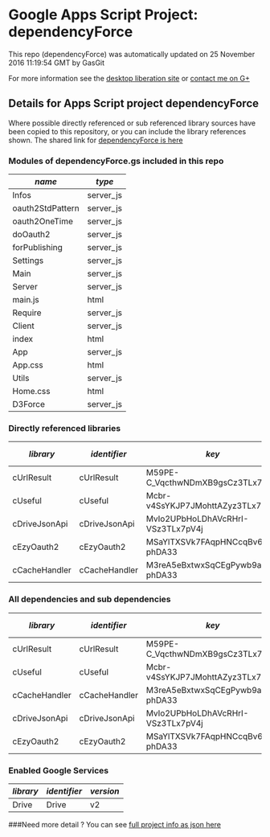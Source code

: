 # Google Apps Script Project: dependencyForce
This repo (dependencyForce) was automatically updated on 25 November 2016 11:19:54 GMT by GasGit

For more information see the [desktop liberation site](http://ramblings.mcpher.com/Home/excelquirks/drivesdk/gettinggithubready "desktop liberation") or [contact me on G+](https://plus.google.com/+BruceMcpherson "Bruce McPherson - GDE")
## Details for Apps Script project dependencyForce
Where possible directly referenced or sub referenced library sources have been copied to this repository, or you can include the library references shown. 
The shared link for [dependencyForce is here](https://script.google.com/d/192CBDKMfUok6kNTN7XJwr_Oy9dln2ZnsBf_CWJ_FBPfUY-VAmjqhIF4I/edit?usp=sharing "open in the GAS IDE")

### Modules of dependencyForce.gs included in this repo
*name*|*type*
--- | --- 
Infos| server_js
oauth2StdPattern| server_js
oauth2OneTime| server_js
doOauth2| server_js
forPublishing| server_js
Settings| server_js
Main| server_js
Server| server_js
main.js| html
Require| server_js
Client| server_js
index| html
App| server_js
App.css| html
Utils| server_js
Home.css| html
D3Force| server_js
### Directly referenced libraries
*library*|*identifier*|*key*|*version*|*dev mode*|*source*|
--- | --- | --- | --- | --- | --- 
cUrlResult| cUrlResult|M59PE-C_VqcthwNDmXB9gsCz3TLx7pV4j|16|no|[here](libraries/cUrlResult "library source")
cUseful| cUseful|Mcbr-v4SsYKJP7JMohttAZyz3TLx7pV4j|75|no|[here](libraries/cUseful "library source")
cDriveJsonApi| cDriveJsonApi|MvIo2UPbHoLDhAVcRHrI-VSz3TLx7pV4j|14|no|[here](libraries/cDriveJsonApi "library source")
cEzyOauth2| cEzyOauth2|MSaYlTXSVk7FAqpHNCcqBv6i_d-phDA33|18|no|[here](libraries/cEzyOauth2 "library source")
cCacheHandler| cCacheHandler|M3reA5eBxtwxSqCEgPywb9ai_d-phDA33|17|no|[here](libraries/cCacheHandler "library source")
### All dependencies and sub dependencies
*library*|*identifier*|*key*|*version*|*dev mode*|*source*|
--- | --- | --- | --- | --- | --- 
cUrlResult| cUrlResult|M59PE-C_VqcthwNDmXB9gsCz3TLx7pV4j|16|no|[here](libraries/cUrlResult "library source")
cUseful| cUseful|Mcbr-v4SsYKJP7JMohttAZyz3TLx7pV4j|39|no|[here](libraries/cUseful "library source")
cCacheHandler| cCacheHandler|M3reA5eBxtwxSqCEgPywb9ai_d-phDA33|16|no|[here](libraries/cCacheHandler "library source")
cDriveJsonApi| cDriveJsonApi|MvIo2UPbHoLDhAVcRHrI-VSz3TLx7pV4j|14|no|[here](libraries/cDriveJsonApi "library source")
cEzyOauth2| cEzyOauth2|MSaYlTXSVk7FAqpHNCcqBv6i_d-phDA33|18|no|[here](libraries/cEzyOauth2 "library source")
### Enabled Google Services
*library*|*identifier*|*version*
--- | --- | --- 
Drive| Drive|v2
###Need more detail ?
You can see [full project info as json here](info.json)
